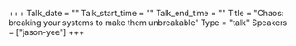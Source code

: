 +++
Talk_date = ""
Talk_start_time = ""
Talk_end_time = ""
Title = "Chaos: breaking your systems to make them unbreakable"
Type = "talk"
Speakers = ["jason-yee"]
+++


